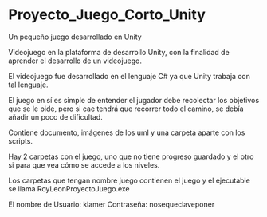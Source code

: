 # Proyecto_Juego_Corto_Unity
Un pequeño juego desarrollado en Unity

Videojuego en la plataforma de desarrollo Unity, con la finalidad de aprender el desarrollo de un videojuego.

El videojuego fue desarrollado en el lenguaje C# ya que Unity trabaja con tal lenguaje.

El juego en sí es simple de entender el jugador debe recolectar los objetivos que se le pide, pero si cae tendrá que recorrer todo el camino, se debía añadir un poco de dificultad.

Contiene documento, imágenes de los uml y una carpeta aparte con los scripts.

Hay 2 carpetas con el juego, uno que no tiene progreso guardado y el otro si para que vea cómo se accede a los niveles.

Los carpetas que tengan nombre juego contienen el juego y el ejecutable se llama RoyLeonProyectoJuego.exe

El nombre de Usuario: klamer
Contraseña: nosequeclaveponer
